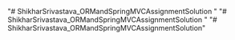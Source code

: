 "# ShikharSrivastava_ORMandSpringMVCAssignmentSolution " 
"# ShikharSrivastava_ORMandSpringMVCAssignmentSolution " 
"# ShikharSrivastava_ORMandSpringMVCAssignmentSolution" 

